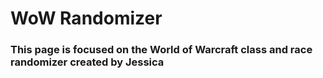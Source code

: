 # WoW Randomizer

### This page is focused on the World of Warcraft class and race randomizer created by Jessica
